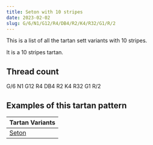 ```yaml
---
title: Seton with 10 stripes
date: 2023-02-02
slug: G/6/N1/G12/R4/DB4/R2/K4/R32/G1/R/2
---
```

This is a list of all the tartan sett variants with 10 stripes.

It is a 10 stripes tartan.


## Thread count
G/6 N1 G12 R4 DB4 R2 K4 R32 G1 R/2

## Examples of this tartan pattern

| Tartan Variants |
|---------------|
| [Seton](/variants/g/6/n1/g12/r4/db4/r2/k4/r32/g1/r/2-db00004c-g004c00-k000000-nd0d0d0-rc80000)||

